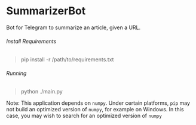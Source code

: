 # SummarizerBot
 Bot for Telegram to summarize an article, given a URL.

###### Install Requirements
> pip install -r /path/to/requirements.txt

###### Running
> python ./main.py

Note: This application depends on `numpy`. Under certain platforms, `pip` may not build an optimized version of `numpy`, for example on Windows. In this case, you may wish to search for an optimized version of `numpy`
